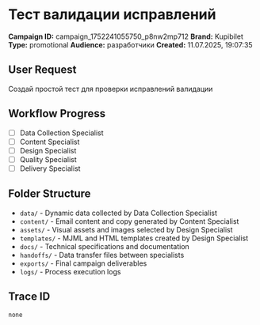 # Тест валидации исправлений

**Campaign ID:** campaign_1752241055750_p8nw2mp712
**Brand:** Kupibilet
**Type:** promotional
**Audience:** разработчики
**Created:** 11.07.2025, 19:07:35

## User Request
Создай простой тест для проверки исправлений валидации

## Workflow Progress
- [ ] Data Collection Specialist
- [ ] Content Specialist  
- [ ] Design Specialist
- [ ] Quality Specialist
- [ ] Delivery Specialist

## Folder Structure

- `data/` - Dynamic data collected by Data Collection Specialist
- `content/` - Email content and copy generated by Content Specialist
- `assets/` - Visual assets and images selected by Design Specialist
- `templates/` - MJML and HTML templates created by Design Specialist
- `docs/` - Technical specifications and documentation
- `handoffs/` - Data transfer files between specialists
- `exports/` - Final campaign deliverables
- `logs/` - Process execution logs

## Trace ID
`none`
